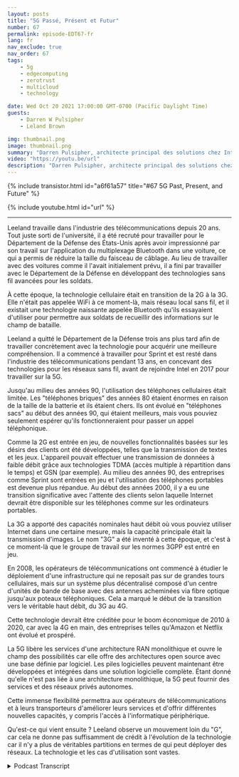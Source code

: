 ```yaml
---
layout: posts
title: "5G Passé, Présent et Futur"
number: 67
permalink: episode-EDT67-fr
lang: fr
nav_exclude: true
nav_order: 67
tags:
    - 5g
    - edgecomputing
    - zerotrust
    - multicloud
    - technology

date: Wed Oct 20 2021 17:00:00 GMT-0700 (Pacific Daylight Time)
guests:
    - Darren W Pulsipher
    - Leland Brown

img: thumbnail.png
image: thumbnail.png
summary: "Darren Pulsipher, architecte principal des solutions chez Intel, discute avec Leeland Brown, directeur technique de la 5G chez Intel Federal, à propos du passé, du présent et du futur de la 5G, en mettant l'accent sur son utilisation avec le Département de la Défense. Partie 1 sur 2."
video: "https://youtu.be/url"
description: "Darren Pulsipher, architecte principal des solutions chez Intel, discute avec Leeland Brown, directeur technique de la 5G chez Intel Federal, à propos du passé, du présent et du futur de la 5G, en mettant l'accent sur son utilisation avec le Département de la Défense. Partie 1 sur 2."
---
```


<div>
{% include transistor.html id="a6f61a57" title="#67 5G Past, Present, and Future" %}

{% include youtube.html id="url" %}
</div>

---

Leeland travaille dans l'industrie des télécommunications depuis 20 ans. Tout juste sorti de l'université, il a été recruté pour travailler pour le Département de la Défense des États-Unis après avoir impressionné par son travail sur l'application du multiplexage Bluetooth dans une voiture, ce qui a permis de réduire la taille du faisceau de câblage. Au lieu de travailler avec des voitures comme il l'avait initialement prévu, il a fini par travailler avec le Département de la Défense en développant des technologies sans fil avancées pour les soldats.

À cette époque, la technologie cellulaire était en transition de la 2G à la 3G. Elle n'était pas appelée WiFi à ce moment-là, mais réseau local sans fil, et il existait une technologie naissante appelée Bluetooth qu'ils essayaient d'utiliser pour permettre aux soldats de recueillir des informations sur le champ de bataille.

Leeland a quitté le Département de la Défense trois ans plus tard afin de travailler concrètement avec la technologie pour acquérir une meilleure compréhension. Il a commencé à travailler pour Sprint et est resté dans l'industrie des télécommunications pendant 13 ans, en concevant des technologies pour les réseaux sans fil, avant de rejoindre Intel en 2017 pour travailler sur la 5G.

Jusqu'au milieu des années 90, l'utilisation des téléphones cellulaires était limitée. Les "téléphones briques" des années 80 étaient énormes en raison de la taille de la batterie et ils étaient chers. Ils ont évolué en "téléphones sacs" au début des années 90, qui étaient meilleurs, mais vous pouviez seulement espérer qu'ils fonctionneraient pour passer un appel téléphonique.

Comme la 2G est entrée en jeu, de nouvelles fonctionnalités basées sur les désirs des clients ont été développées, telles que la transmission de textes et les jeux. L'appareil pouvait effectuer une transmission de données à faible débit grâce aux technologies TDMA (accès multiple à répartition dans le temps) et GSN (par exemple). Au milieu des années 90, des entreprises comme Sprint sont entrées en jeu et l'utilisation des téléphones portables est devenue plus répandue. Au début des années 2000, il y a eu une transition significative avec l'attente des clients selon laquelle Internet devrait être disponible sur les téléphones comme sur les ordinateurs portables.

La 3G a apporté des capacités nominales haut débit où vous pouviez utiliser Internet dans une certaine mesure, mais la capacité principale était la transmission d'images. Le nom "3G" a été inventé à cette époque, et c'est à ce moment-là que le groupe de travail sur les normes 3GPP est entré en jeu.

En 2008, les opérateurs de télécommunications ont commencé à étudier le déploiement d'une infrastructure qui ne reposait pas sur de grandes tours cellulaires, mais sur un système plus décentralisé composé d'un centre d'unités de bande de base avec des antennes acheminées via fibre optique jusqu'aux poteaux téléphoniques. Cela a marqué le début de la transition vers le véritable haut débit, du 3G au 4G.

Cette technologie devrait être créditée pour le boom économique de 2010 à 2020, car avec la 4G en main, des entreprises telles qu'Amazon et Netflix ont évolué et prospéré.

La 5G libère les services d'une architecture RAN monolithique et ouvre le champ des possibilités car elle offre des architectures open source avec une base définie par logiciel. Les piles logicielles peuvent maintenant être développées et intégrées dans une solution logicielle complète. Étant donné qu'elle n'est pas liée à une architecture monolithique, la 5G peut fournir des services et des réseaux privés autonomes.

Cette immense flexibilité permettra aux opérateurs de télécommunications et à leurs transporteurs d'améliorer leurs services et d'offrir différentes nouvelles capacités, y compris l'accès à l'informatique périphérique.

Qu'est-ce qui vient ensuite ? Leeland observe un mouvement loin du "G", car cela ne donne pas suffisamment de crédit à l'évolution de la technologie car il n'y a plus de véritables partitions en termes de qui peut déployer des réseaux. La technologie et les cas d'utilisation sont vastes.



<details>
<summary> Podcast Transcript </summary>

<p></p>

</details>
